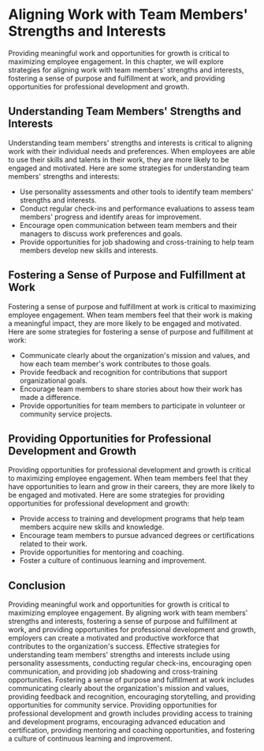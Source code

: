 Aligning Work with Team Members' Strengths and Interests
===========================================================================================================================

Providing meaningful work and opportunities for growth is critical to maximizing employee engagement. In this chapter, we will explore strategies for aligning work with team members' strengths and interests, fostering a sense of purpose and fulfillment at work, and providing opportunities for professional development and growth.

Understanding Team Members' Strengths and Interests
---------------------------------------------------

Understanding team members' strengths and interests is critical to aligning work with their individual needs and preferences. When employees are able to use their skills and talents in their work, they are more likely to be engaged and motivated. Here are some strategies for understanding team members' strengths and interests:

* Use personality assessments and other tools to identify team members' strengths and interests.
* Conduct regular check-ins and performance evaluations to assess team members' progress and identify areas for improvement.
* Encourage open communication between team members and their managers to discuss work preferences and goals.
* Provide opportunities for job shadowing and cross-training to help team members develop new skills and interests.

Fostering a Sense of Purpose and Fulfillment at Work
----------------------------------------------------

Fostering a sense of purpose and fulfillment at work is critical to maximizing employee engagement. When team members feel that their work is making a meaningful impact, they are more likely to be engaged and motivated. Here are some strategies for fostering a sense of purpose and fulfillment at work:

* Communicate clearly about the organization's mission and values, and how each team member's work contributes to those goals.
* Provide feedback and recognition for contributions that support organizational goals.
* Encourage team members to share stories about how their work has made a difference.
* Provide opportunities for team members to participate in volunteer or community service projects.

Providing Opportunities for Professional Development and Growth
---------------------------------------------------------------

Providing opportunities for professional development and growth is critical to maximizing employee engagement. When team members feel that they have opportunities to learn and grow in their careers, they are more likely to be engaged and motivated. Here are some strategies for providing opportunities for professional development and growth:

* Provide access to training and development programs that help team members acquire new skills and knowledge.
* Encourage team members to pursue advanced degrees or certifications related to their work.
* Provide opportunities for mentoring and coaching.
* Foster a culture of continuous learning and improvement.

Conclusion
----------

Providing meaningful work and opportunities for growth is critical to maximizing employee engagement. By aligning work with team members' strengths and interests, fostering a sense of purpose and fulfillment at work, and providing opportunities for professional development and growth, employers can create a motivated and productive workforce that contributes to the organization's success. Effective strategies for understanding team members' strengths and interests include using personality assessments, conducting regular check-ins, encouraging open communication, and providing job shadowing and cross-training opportunities. Fostering a sense of purpose and fulfillment at work includes communicating clearly about the organization's mission and values, providing feedback and recognition, encouraging storytelling, and providing opportunities for community service. Providing opportunities for professional development and growth includes providing access to training and development programs, encouraging advanced education and certification, providing mentoring and coaching opportunities, and fostering a culture of continuous learning and improvement.

